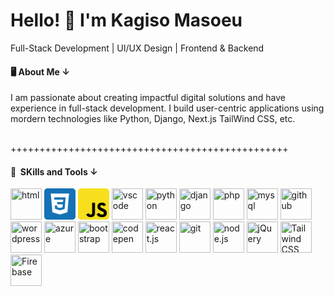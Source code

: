 ## <h1>Hello! 👋 I'm Kagiso Masoeu</h1>
Full-Stack Development | UI/UX Design | Frontend & Backend

<h4> 🖥 About Me &darr; </h4>
<p>
I am passionate about creating impactful digital solutions and have experience in full-stack development. I build user-centric applications using mordern technologies like Python, Django, Next.js TailWind CSS, etc.  
</p>
<br/>
++++++++++++++++++++++++++++++++++++++++++++++++

<br/>
<h4> 🚀 &nbsp;SKills and Tools &darr;  </h4>
<p align="left">
  <img src="https://raw.githubusercontent.com/syvixor/skills-icons/71b9b462fbccbe41e27705378b8e694ddc7eccd7/icons/html.svg" title="html" width="50" height="50"/>
<img src="https://raw.githubusercontent.com/syvixor/skills-icons/71b9b462fbccbe41e27705378b8e694ddc7eccd7/icons/css3.svg" title="css" width="50" height="50"/>
  <img src="https://raw.githubusercontent.com/syvixor/skills-icons/71b9b462fbccbe41e27705378b8e694ddc7eccd7/icons/javascript.svg" title="javascript" width="50" height="50"/>
<img src="https://raw.githubusercontent.com/syvixor/skills-icons/71b9b462fbccbe41e27705378b8e694ddc7eccd7/icons/visualstudiocode.svg" title="vscode" width="50" height="50"/>
<img src="https://raw.githubusercontent.com/syvixor/skills-icons/71b9b462fbccbe41e27705378b8e694ddc7eccd7/icons/python.svg" title="python" width="50" height="50"/>
<img src="https://raw.githubusercontent.com/syvixor/skills-icons/71b9b462fbccbe41e27705378b8e694ddc7eccd7/icons/django.svg" title="django" width="50" height="50"/>  
<img src="https://raw.githubusercontent.com/syvixor/skills-icons/71b9b462fbccbe41e27705378b8e694ddc7eccd7/icons/php.svg" title="php" width="50" height="50"/>
<img src="https://raw.githubusercontent.com/syvixor/skills-icons/71b9b462fbccbe41e27705378b8e694ddc7eccd7/icons/mysql.svg" title="mysql" width="50" height="50""/>
<img src="https://raw.githubusercontent.com/syvixor/skills-icons/71b9b462fbccbe41e27705378b8e694ddc7eccd7/icons/github.svg" title="github" width="50" height="50" />
<img src="https://raw.githubusercontent.com/syvixor/skills-icons/71b9b462fbccbe41e27705378b8e694ddc7eccd7/icons/wordpress.svg" title="wordpress" width="50" height="50"/>
<img src="https://raw.githubusercontent.com/syvixor/skills-icons/71b9b462fbccbe41e27705378b8e694ddc7eccd7/icons/azure.svg" title="azure" width="50" height="50"/>
<img src="https://raw.githubusercontent.com/syvixor/skills-icons/71b9b462fbccbe41e27705378b8e694ddc7eccd7/icons/bootstrap.svg" title="bootstrap" width="50" height="50"/>
<img src="https://raw.githubusercontent.com/syvixor/skills-icons/71b9b462fbccbe41e27705378b8e694ddc7eccd7/icons/codepen.svg" title="codepen" width="50" height="50"/>
<img src="https://raw.githubusercontent.com/syvixor/skills-icons/71b9b462fbccbe41e27705378b8e694ddc7eccd7/icons/reactjs.svg" title="react.js" width="50" height="50"/>
<img src="https://raw.githubusercontent.com/syvixor/skills-icons/71b9b462fbccbe41e27705378b8e694ddc7eccd7/icons/git.svg" title="git" width="50" height="50"/>
<img src="https://raw.githubusercontent.com/syvixor/skills-icons/71b9b462fbccbe41e27705378b8e694ddc7eccd7/icons/nodejs.svg" title="node.js" width="50" height="50"/>
<img src="https://raw.githubusercontent.com/syvixor/skills-icons/71b9b462fbccbe41e27705378b8e694ddc7eccd7/icons/jquery.svg" title="jQuery" width="50" height="50"/>  
<img src="https://raw.githubusercontent.com/syvixor/skills-icons/71b9b462fbccbe41e27705378b8e694ddc7eccd7/icons/tailwindcss.svg" title="Tailwind CSS" width="50" height="50"/>  
<img src="https://raw.githubusercontent.com/syvixor/skills-icons/71b9b462fbccbe41e27705378b8e694ddc7eccd7/icons/firebase.svg" title="Firebase" width="50" height="50"/>  
</p>
<!--
**masoeuk/masoeuk** is a ✨ _special_ ✨ repository because its `README.md` (this file) appears on your GitHub profile.

Here are some ideas to get you started:

- 🔭 I’m currently working on ...
- 🌱 I’m currently learning ...
- 👯 I’m looking to collaborate on ...
- 🤔 I’m looking for help with ...
- 💬 Ask me about ...
- 📫 How to reach me: ...
- 😄 Pronouns: ...
- ⚡ Fun fact: ...
-->

